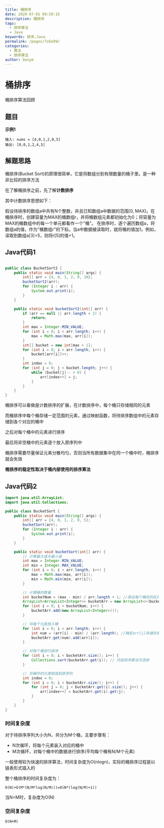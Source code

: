 ```yaml
---
title: 桶排序
date: 2020-07-01 09:59:15
description: 桶排序
tags: 
  - 排序算法
  - Java
keywords: 排序,Java
permalink: /pages/7a5e99/
categories: 
  - 算法
  - 排序算法
author: benym
---
```


# 桶排序

桶排序算法回顾

## 题目

**示例1**

```
输入: nums = [4,0,1,2,0,5]
输出: [0,0,1,2,4,5]
```

## 解题思路

桶排序(Bucket Sort)的原理很简单，它是将数组分到有限数量的桶子里。是一种非比较的排序方法

在了解桶排序之前，先了解**计数排序**

其中计数排序思想如下：

假设待排序的数组a中共有N个整数，并且已知数组a中数据的范围[0, MAX)。在桶排序时，创建容量为MAX的桶数组r，并将桶数组元素都初始化为0；将容量为MAX的桶数组中的每一个单元都看作一个"桶"。
在排序时，逐个遍历数组a，将数组a的值，作为"桶数组r"的下标。当a中数据被读取时，就将桶的值加1。例如，读取到数组a[3]=5，则将r[5]的值+1。

## Java代码1

```java

public class BucketSort2 {
    public static void main(String[] args) {
        int[] arr = {4, 0, 1, 2, 0, 10};
        bucketSort2(arr);
        for (Integer i : arr) {
            System.out.print(i);
        }
    }

    public static void bucketSort2(int[] arr) {
        if (arr == null || arr.length < 2) {
            return;
        }
        int max = Integer.MIN_VALUE;
        for (int i = 0; i < arr.length; i++) {
            max = Math.max(max, arr[i]);
        }
        int[] bucket = new int[max + 1];
        for (int i = 0; i < arr.length; i++) {
            bucket[arr[i]]++;
        }
        int index = 0;
        for (int j = 0; j < bucket.length; j++) {
            while (bucket[j]-- > 0) {
                arr[index++] = j;
            }
        }
    }
}

```

桶排序可以看做是计数排序的扩展，在计数排序中，每个桶只存储相同的元素

而桶排序中每个桶存储一定范围的元素，通过映射函数，将待排序数组中的元素存储到各个对应的桶中

之后对每个桶中的元素进行排序

最后将非空桶中的元素逐个放入原序列中

桶排序需要尽量保证元素分散均匀，否则当所有数据集中在同一个桶中时，桶排序就会失效

**桶排序的稳定性取决于桶内部使用的排序算法**

## Java代码2

```java
import java.util.ArrayList;
import java.util.Collections;

public class BucketSort {
    public static void main(String[] args) {
        int[] arr = {4, 0, 1, 2, 0, 5};
        bucketSort(arr);
        for (Integer i : arr) {
            System.out.print(i);
        }
    }

    public static void bucketSort(int[] arr) {
        // 计算最大值与最小值
        int max = Integer.MIN_VALUE;
        int min = Integer.MAX_VALUE;
        for (int i = 0; i < arr.length; i++) {
            max = Math.max(max, arr[i]);
            min = Math.min(min, arr[i]);
        }

        // 计算桶的数量
        int bucketNum = (max - min) / arr.length + 1; //保证每个桶存的区间范围平均，+1代表余数补1个桶
        ArrayList<ArrayList<Integer>> bucketArr = new ArrayList<>(bucketNum);
        for (int i = 0; i < bucketNum; i++) {
            bucketArr.add(new ArrayList<Integer>());
        }

        // 将每个元素放入桶
        for (int i = 0; i < arr.length; i++) {
            int num = (arr[i] - min) / (arr.length); //确定arr[i]存储在哪个桶
            bucketArr.get(num).add(arr[i]);
        }

        // 对每个桶进行排序
        for (int i = 0; i < bucketArr.size(); i++) {
            Collections.sort(bucketArr.get(i)); // 内层排序算法可选择
        }

        // 将桶中的元素赋值到原序列
        int index = 0;
        for (int i = 0; i < bucketArr.size(); i++) {
            for (int j = 0; j < bucketArr.get(i).size(); j++) {
                arr[index++] = bucketArr.get(i).get(j);
            }
        }
    }
}
```

### 时间复杂度

对于待排序序列大小为N，共分为M个桶，主要步骤有：

- N次循环，将每个元素装入对应的桶中
- M次循环，对每个桶中的数据进行排序(平均每个桶有N/M个元素)

一般使用较为快速的排序算法，时间复杂度为O(nlogn)，实际的桶排序过程是以链表形式插入的

整个桶排序的时间复杂度为：

`O(N)+O(M*(N/M*log(N/M)))=O(N*(log(N/M)+1))`

当N=M时，复杂度为O(N)

### 空间复杂度

`O(N+M)`
